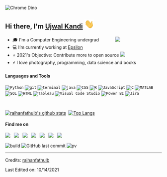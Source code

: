  <!--
**RaihanFathul/RaihanFathul** is a ✨ _special_ ✨ repository because its `README.md` (this file) appears on your GitHub profile.
-->

![Chrome Dino](https://mir-s3-cdn-cf.behance.net/project_modules/max_1200/4ff07986208593.5d9a654e92f36.gif)


<h2 align="left">Hi there, I'm <a href="https://www.linkedin.com/in/ujwalkandi" target="_blank" rel="noopener noreferrer">Ujwal Kandi</a> <img src="https://raw.githubusercontent.com/ABSphreak/ABSphreak/master/gifs/Hi.gif" height="30" />
 
<a href="https://github.com/raihanfathulb"><img align='right' src='https://github.com/raihanfathulb/raihanfathulb/blob/changes-to-readme/svg/87202985-820dcb80-c2b6-11ea-9f56-7ec461c497c3.gif' width='150"'></a></h2>

- 🎓 I'm a Computer Engineering undergrad  
- 💻 I’m currently working at [Epsilon](https://www.epsilon.com/us) 
- ⭐ 2021's Objective: Contribute more to open source <img src="https://media.giphy.com/media/WUlplcMpOCEmTGBtBW/giphy.gif" width="30">
- ⚡ I love photography, programming, data science and books 


#### Languages and Tools 
<p>
  <code><img height="25" src="https://raw.githubusercontent.com/raihanfathulb/raihanfathulb/changes-to-readme/svg/python-5.svg" alt="Python"></code>
  <code><img height="25" src="https://raw.githubusercontent.com/raihanfathulb/raihanfathulb/changes-to-readme/svg/git-icon.svg" alt="git"></code>
  <code><img height="22" src="https://raw.githubusercontent.com/raihanfathulb/raihanfathulb/changes-to-readme/svg/terminal-1.svg" alt="terminal"></code>
  <code><img height="27" src="https://raw.githubusercontent.com/raihanfathulb/raihanfathulb/changes-to-readme/svg/java-4.svg" alt="java"></code>
  <code><img height="25" src="https://raw.githubusercontent.com/raihanfathulb/raihanfathulb/changes-to-readme/svg/css-3.svg" alt="CSS"></code>
  <code><img height="25" src="https://raw.githubusercontent.com/raihanfathulb/raihanfathulb/changes-to-readme/svg/r-lang.svg" alt="R"></code>
  <code><img height="25" src="https://raw.githubusercontent.com/raihanfathulb/raihanfathulb/changes-to-readme/svg/javascript.svg" alt="JavaScript"></code>
  <code><img height="25" src="https://raw.githubusercontent.com/raihanfathulb/raihanfathulb/changes-to-readme/svg/c-2975.svg" alt="C"></code>
  <code><img height="25" src="https://raw.githubusercontent.com/raihanfathulb/raihanfathulb/master/svg/Matlab_Logo.png" alt="MATLAB"></code>
  <code><img height="26" src="https://raw.githubusercontent.com/raihanfathulb/raihanfathulb/changes-to-readme/svg/sql.png" alt="SQL"></code>
  <code><img height="25" src="https://raw.githubusercontent.com/raihanfathulb/raihanfathulb/changes-to-readme/svg/html-5.svg" alt="HTML"></code>
  <code><img height="25" src="https://raw.githubusercontent.com/raihanfathulb/raihanfathulb/changes-to-readme/svg/tableau-software.svg" alt="Tableau"></code>
  <code><img height="25" src="https://raw.githubusercontent.com/raihanfathulb/raihanfathulb/changes-to-readme/svg/visual-studio-code-1.svg" alt="Visual Code Studio"></code>
  <code><img height="25" src="https://raw.githubusercontent.com/raihanfathulb/raihanfathulb/changes-to-readme/svg/power-bi-1.svg" alt="Power BI"></code>
  <code><img height="25" src="https://github.com/raihanfathulb/raihanfathulb/blob/c45f674e1145d04d97cd57f4e9dac336c5e29600/svg/jira-3.svg" alt="Jira"></code>

</p>

<br />

[![raihanfathulb's github stats](https://github-readme-stats.ujwalkandi.vercel.app/api?username=raihanfathulb&count_private=true&show_icons=true&theme=blue-green&hide_rank=false&hide=stars&include_all_commits=true)](https://github.com/UjwalKandi?tab=repositories)&nbsp;&nbsp;[![Top Langs](https://github-readme-stats.ujwalkandi.vercel.app/api/top-langs/?username=UjwalKandi&layout=compact&langs_count=6&theme=blue-green)](https://github.com/UjwalKandi)

<!-- <a href="https://www.adamalston.com/"><img height="137px" src="https://github-readme-stats.vercel.app/api?username=raihanfathulb&hide_title=true&hide_border=true&show_icons=true&include_all_commits=true&count_private=true&line_height=21&text_color=000&icon_color=000&bg_color=0,ea6161,ffc64d,fffc4d,52fa5a&theme=graywhite" />wi*quL3fcV<img height="137px" src="https://github-readme-stats.vercel.app/api/top-langs/?username=UjwalKandi&hide=html&hide_title=true&hide_border=true&layout=compact&langs_count=6&exclude_repo=comp426,Redventures-Movie-Quotes&text_color=000&icon_color=fff&bg_color=0,52fa5a,4dfcff,c64dff&theme=graywhite" /></a> -->


#### Find me on  
<!--
<p align='left'>
   <a href="https://www.linkedin.com/in/raihanfathulb" target="_blank"><img height="25" src="https://raw.githubusercontent.com/raihanfathulb/raihanfathulb/changes-to-readme/svg/linkedin-icon-2.svg"></a>&nbsp;&nbsp;
 <a href="https://twitter.com/raihanfathulb" target="_blank"><img height="25" src="https://raw.githubusercontent.com/raihanfathulb/raihanfathulb/changes-to-readme/svg/twitter-3.svg"></a>&nbsp;&nbsp;
 <a href="https://instagram.com/ujwal_kandi" target="_blank"><img height="25" src="https://raw.githubusercontent.com/raihanfathulb/raihanfathulb/changes-to-readme/svg/instagram-2-1.svg"></a>&nbsp;&nbsp;
 <a href="https://www.kaggle.com/ujwalkandi" target="_blank"><img height="25" src="https://raw.githubusercontent.com/raihanfathulb/raihanfathulb/changes-to-readme/svg/Kaggle%20Icon.svg"></a>&nbsp;&nbsp;
 <a href="https://public.tableau.com/profile/ujwal.kandi#!/" target="_blank"><img height="25" src="https://raw.githubusercontent.com/raihanfathulb/raihanfathulb/changes-to-readme/svg/tableau-software.svg"></a>&nbsp;&nbsp;
 <a href="https://github.com/raihanfathulb" target="_blank"><img height="25" src="https://raw.githubusercontent.com/raihanfathulb/raihanfathulb/changes-to-readme/svg/github-1.svg"></a>&nbsp;&nbsp;
 
 </p>
 -->

 <p align='left'>
   <a href="https://www.linkedin.com/in/ujwalkandi" target="_blank"><img height="25" src="https://raw.githubusercontent.com/raihanfathulb/raihanfathulb/changes-to-readme/svg/linkedin%20rect.svg"></a>&nbsp;&nbsp;
 <a href="https://twitter.com/raihanfathulb" target="_blank"><img height="25" src="https://raw.githubusercontent.com/raihanfathulb/raihanfathulb/changes-to-readme/svg/twitter%20rect.svg"></a>&nbsp;&nbsp;
 <a href="https://instagram.com/ujwal_kandi" target="_blank"><img height="25" src="https://raw.githubusercontent.com/raihanfathulb/raihanfathulb/changes-to-readme/svg/insta%20rect.svg"></a>&nbsp;&nbsp;
 <a href="https://www.kaggle.com/ujwalkandi" target="_blank"><img height="25" src="https://raw.githubusercontent.com/raihanfathulb/raihanfathulb/changes-to-readme/svg/Kaggle%20rect.svg"></a>&nbsp;&nbsp;
 <a href="https://public.tableau.com/profile/ujwal.kandi#!/" target="_blank"><img height="25" src="https://raw.githubusercontent.com/raihanfathulb/raihanfathulb/changes-to-readme/svg/tableau%20rect.svg"></a>&nbsp;&nbsp;
 <a href="https://dev.to/ujwalkandi" target="_blank"><img height="25" src="https://raw.githubusercontent.com/raihanfathulb/raihanfathulb/master/svg/Dev--black.svg"></a>&nbsp;&nbsp;
 <a href="https://github.com/raihanfathulb" target="_blank"><img height="25" src="https://raw.githubusercontent.com/raihanfathulb/raihanfathulb/changes-to-readme/svg/github%20rect.svg"></a>&nbsp;&nbsp;
 
 </p>


![build](https://github.com/raihanfathulb/raihanfathulb/blob/changes-to-readme/svg/badge.svg)
![GitHub last commit](https://github.com/raihanfathulb/raihanfathulb/blob/master/svg/last%20commit.svg)
![pv](https://pageview.vercel.app/?github_user=raihanfathulb)


-----
Credits: [raihanfathulb](https://github.com/raihanfathulb)

Last Edited on: 10/14/2021
